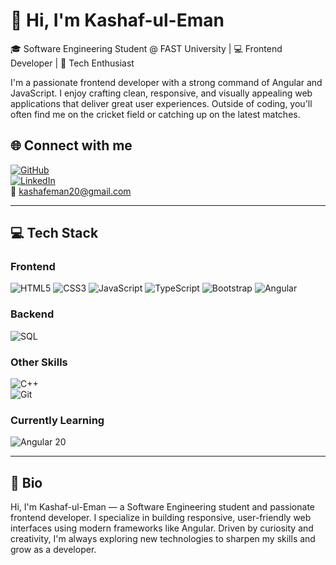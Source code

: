 # 👋 Hi, I'm Kashaf-ul-Eman

🎓 Software Engineering Student @ FAST University | 💻 Frontend Developer | 🏏 Tech Enthusiast

I'm a passionate frontend developer with a strong command of Angular and JavaScript.
I enjoy crafting clean, responsive, and visually appealing web applications that deliver great user experiences.
Outside of coding, you'll often find me on the cricket field or catching up on the latest matches.


## 🌐 Connect with me

[![GitHub](https://img.shields.io/badge/GitHub-kashfeman-181717?logo=github)](https://github.com/kashfeman)   
[![LinkedIn](https://img.shields.io/badge/LinkedIn-kashafeman-blue?logo=linkedin)](https://www.linkedin.com/in/kashafeman)  
📧 [kashafeman20@gmail.com](mailto:kashafeman20@gmail.com)

---

## 💻 Tech Stack

### Frontend  
![HTML5](https://img.shields.io/badge/HTML5-E34F26?logo=html5&logoColor=white) 
![CSS3](https://img.shields.io/badge/CSS3-1572B6?logo=css3&logoColor=white) 
![JavaScript](https://img.shields.io/badge/JavaScript-F7DF1E?logo=javascript&logoColor=black) 
![TypeScript](https://img.shields.io/badge/TypeScript-3178C6?logo=typescript&logoColor=white) 
![Bootstrap](https://img.shields.io/badge/Bootstrap-7952B3?logo=bootstrap&logoColor=white) 
![Angular](https://img.shields.io/badge/Angular-DD0031?logo=angular&logoColor=white)

### Backend  
![SQL](https://img.shields.io/badge/SQL-4479A1?logo=mysql&logoColor=white)

### Other Skills  
![C++](https://img.shields.io/badge/C++-00599C?logo=cplusplus&logoColor=white)  
![Git](https://img.shields.io/badge/Git-F05032?logo=git&logoColor=white)

### Currently Learning  
![Angular 20](https://img.shields.io/badge/Angular-20-DD0031?logo=angular&logoColor=white)

---

## 📜 Bio

Hi, I'm Kashaf-ul-Eman — a Software Engineering student and passionate frontend developer.
I specialize in building responsive, user-friendly web interfaces using modern frameworks like Angular.
Driven by curiosity and creativity, I'm always exploring new technologies to sharpen my skills and grow as a developer.


